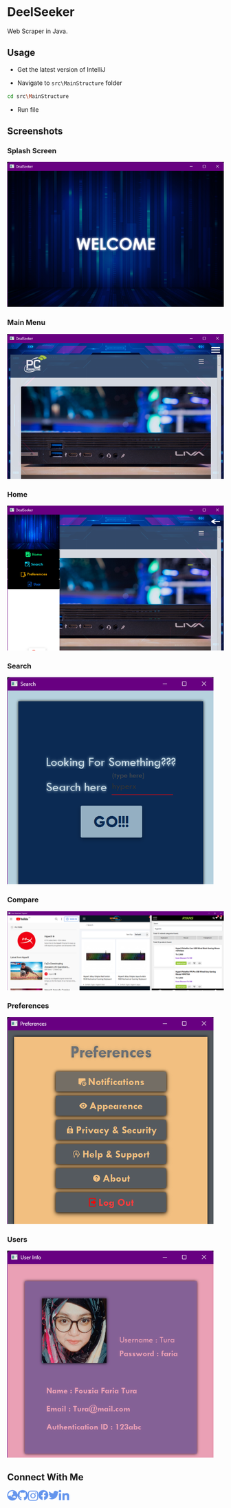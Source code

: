 # DeelSeeker

Web Scraper in Java.

## Usage

- Get the latest version of IntelliJ

- Navigate to `src\MainStructure` folder 

```bash
cd src\MainStructure
```

- Run file

## Screenshots

### Splash Screen

![Screenshot 1](screenshots/1.png "Splash Screen")

### Main Menu

![Screenshot 1](screenshots/2.png "Main Menu")

### Home

![Screenshot 2](screenshots/3.png "Home")

### Search

![Screenshot 3](screenshots/4.png "Search")

### Compare

![Screenshot 4](screenshots/5.png "Compare")

### Preferences

![Screenshot 5](screenshots/6.png "Preferences")

### Users

![Screenshot 5](screenshots/7.png "Users")

## Connect With Me

[<img align="left" alt="nixrajput | Website" width="24px" src="https://raw.githubusercontent.com/nixrajput/nixlab-files/master/images/icons/globe-icon.svg" />][website]

[<img align="left" alt="nixrajput | GitHub" width="24px" src="https://raw.githubusercontent.com/nixrajput/nixlab-files/master/images/icons/github-brands.svg" />][github]

[<img align="left" alt="nixrajput | Instagram" width="24px" src="https://raw.githubusercontent.com/nixrajput/nixlab-files/master/images/icons/instagram-brands.svg" />][instagram]

[<img align="left" alt="nixrajput | Facebook" width="24px" src="https://raw.githubusercontent.com/nixrajput/nixlab-files/master/images/icons/facebook-brands.svg" />][facebook]

[<img align="left" alt="nixrajput | Twitter" width="24px" src="https://raw.githubusercontent.com/nixrajput/nixlab-files/master/images/icons/twitter-brands.svg" />][twitter]

[<img align="left" alt="nixrajput | LinkedIn" width="24px" src="https://raw.githubusercontent.com/nixrajput/nixlab-files/master/images/icons/linkedin-in-brands.svg" />][linkedin]

[github]: https://github.com/bukharealsaif
[website]: https://bukharealsaif.com/
[facebook]: https://www.facebook.com/bukharealsaif
[twitter]: https://twitter.com/bukharealsaif
[instagram]: https://www.instagram.com/bukharealsaif/
[linkedin]: https://www.linkedin.com/in/bukharealsaif/
